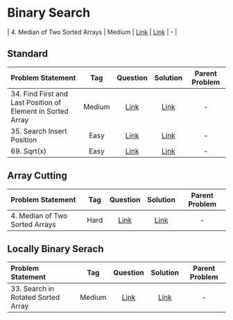# Binary Search

| 4. Median of Two Sorted Arrays | Medium  | [Link]() | [Link]() | - |


## Standard
| Problem Statement                                          | Tag   |  Question  | Solution  | Parent Problem        |
| :------------------------------------------------------    | :---: | :-------:  | :-------: | :----------------:    |
| 34. Find First and Last Position of Element in Sorted Array | Medium  | [Link](https://leetcode.com/problems/find-first-and-last-position-of-element-in-sorted-array/) | [Link](https://github.com/aatman-24/DSA/blob/main/LeetCode/Medium/34.%20Find%20First%20and%20Last%20Position%20of%20Element%20in%20Sorted%20Array.cpp) | - |
| 35. Search Insert Position | Easy  | [Link](https://leetcode.com/problems/search-insert-position/) | [Link](https://github.com/aatman-24/DSA/blob/main/LeetCode/Easy/35.%20Search%20Insert%20Position.cpp) | - |
| 69. Sqrt(x) | Easy  | [Link](https://leetcode.com/problems/sqrtx/) | [Link](https://github.com/aatman-24/DSA/blob/main/LeetCode/Easy/69.%20Sqrt(x).cpp) | - |


## Array Cutting
| Problem Statement                                          | Tag   |  Question  | Solution  | Parent Problem        |
| :------------------------------------------------------    | :---: | :-------:  | :-------: | :----------------:    |
| 4. Median of Two Sorted Arrays | Hard  | [Link](https://leetcode.com/problems/median-of-two-sorted-arrays/) | [Link](https://github.com/aatman-24/DSA/blob/main/LeetCode/Hard/4.%20Median%20of%20Two%20Sorted%20Arrays.cpp) | - |



## Locally Binary Serach
| Problem Statement                                          | Tag   |  Question  | Solution  | Parent Problem        |
| :------------------------------------------------------    | :---: | :-------:  | :-------: | :----------------:    |
| 33. Search in Rotated Sorted Array | Medium  | [Link](https://leetcode.com/problems/search-in-rotated-sorted-array/) | [Link](https://github.com/aatman-24/DSA/blob/main/LeetCode/Medium/33.%20Search%20in%20Rotated%20Sorted%20Array.cpp) | - |
